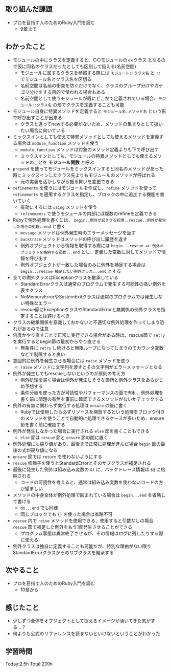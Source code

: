 ## 取り組んだ課題
- プロを目指す人のためのRuby入門を読む
  - 9章まで
## わかったこと
- モジュールの中にクラスを定義すると、○○モジュールの××クラス となるので仮に同名のクラスだったとしても区別して扱える(名前空間)
  - モジュールに属するクラスを参照する際には `モジュール::クラス名` と `::` でモジュール名とクラス名を区切る
  - 名前空間は名前の衝突を防ぐだけでなく、クラスのグループ分けやカテゴリ分けをする目的で使われる場合もある
  - 名前空間として使うモジュールが既にどこかで定義されている場合、`モジュール::クラス名` の形でクラスを定義することも可能
- モジュール自身に特異メソッドを定義すると `モジュール名.メソッド名` という形で呼び出すことが出来る
  - クラスと違ってnewする必要がないため、メソッドの集まりとして扱いたい場合に向いている
- ミックスインとしても使えて特異メソッドとしても使えるメソッドを定義する場合は `module_function` メソッドを使う
  - `module_function` メソッドは対象のメソッド定義よりも下で呼び出す
  - ミックスインとしても、モジュールの特異メソッドとしても使えるメソッドのことを **モジュール関数** と呼ぶ
- `prepend` を使ってモジュールをミックスインすると同名のメソッドがあった時にミックスインしたクラス先よりもモジュールのメソッドが呼ばれる
  - 元の実装を活かしながら振る舞いを変更できる
- `refinements` を使うにはモジュールを作成し、`refine` メソッドを使って `refinements` を適用するクラスを指定し、ブロックの中に追加する機能を書いていく
  - 有効にするには `using` メソッドを使う
  - `refinements` で使うモジュールの内部には複数のrefineを定義できる
- Rubyで例外処理を書くには、 `begin..例外が起きうる処理..rescue..例外が発生した場合の処理..end` と書く
  - `message` メソッドは例外発生時のエラーメッセージを返す
  - `backtrace` メソッドはメソッドの呼び出し履歴を返す
  - 例外オブジェクトから情報を取得する際には `begin...rescue => 例外オブジェクトを格納する変数...end` とし、定義した変数に対してメソッドで情報を呼び出す
  - 例外オブジェクトが一致した場合のみに例外を補足する場合は `begin...rescue 補足したい例外クラス...end` とする
- 全ての例外クラスはExceptionクラスを継承している
  - StandardErrorクラスは通常のプログラムで発生する可能性の高い例外を表すクラス
  - NoMemoryErrorやSystemExitクラスは通常のプログラムでは発生しない特殊なエラー
  - rescue節にExceptionクラスやStandardErrorと無関係の例外クラスを指定することは避けるべき
- クラスの継承関係を意識しておかないと不適切な例外処理を作ってしまう恐れがあるので注意
- 何度かやり直すことで正常に実行できる場合がある時は、rescue節で `retry` を実行するとbegin節の最初からやり直せる
  - 無条件に `retry` し続けると無限ループになってしまうのでカウンタ変数などで制限すると良い
- 意図的に例外を発生させる場合には `raise` メソッドを使う
  - `raise` メソッドに文字列を渡すとその文字列がエラーメッセージとなる
- 例外が発生してもrescueしないというのが原則の考え方
  - 例外処理を書く場合は例外が発生しそうな箇所と例外クラスをあらかじめ予想する
  - 条件分岐を使った方が可読性やパフォーマンスの面で有利、例外処理を書く前に問題の有無を事前に確認できるメソッドがないかチェックする
- 例外の有無に関わらず実行する処理は `ensure` の後に書く
  - Rubyでは使用したら必ずリソースを開放するという処理をブロック付きのメソッドを使うことで自動的に処理できるケースが多いため、ensure節を書く前に確認する
- 例外が発生しなかった場合に実行される `else` 節を書くこともできる
  - `else` 節は `rescue` 節と `ensure` 節の間に置く
- 例外処理にも戻り値があり、最後まで正常に処理が進んだ場合 `begin` 節の最後の式が戻り値になる
- `ensure` 節では `return` を使わないようにする
- `rescue` 修飾子を使うとStandardErrorとそのサブクラスが補足される
- 最後に発生した例外は組み込み変数の `&!` に、バックトレース情報は `$@` に格納される
  - コードの可読性を考えると、通常は組み込み変数を使わないコードの方が望ましい
- メソッドの中身全体が例外処理で囲まれている場合は `begin...end` を省略して書ける
  - `do...end` でも同様
  - 同じブロックでも `{}` を使った場合は省略不可
- `rescue` 内で `raise` メソッドを使用できる、使用すると引数なしの場合 `rescue` 節で補足した例外をもう1度発生させることができる
  - プログラム事態は異常終了させるが、その情報はログに残したりする際に使える
- 例外クラスは独自に定義することも可能だが、特別な理由がない限りStandardErrorクラスかそのサブクラスを継承する
## 次やること
- プロを目指す人のためのRuby入門を読む
  - 10章から
## 感じたこと
- 少しずつ全体をオブジェクトとして捉えるイメージが湧いてきた気がする...？
- 何よりも公式のリファレンスを読まないといけないということがわかった
## 学習時間
Today:2.5h Total:239h